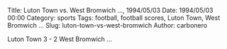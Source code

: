 Title: Luton Town vs. West Bromwich …, 1994/05/03
Date: 1994/05/03 00:00
Category: sports
Tags: football, football scores, Luton Town, West Bromwich …
Slug: luton-town-vs-west-bromwich
Author: carbonero


Luton Town 3 - 2 West Bromwich …
